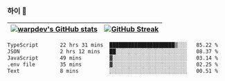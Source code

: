 
### 하이 👋
[![warpdev's GitHub stats](https://github-readme-stats.vercel.app/api?username=warpdev&show_icons=true&theme=vue-dark)](#) |[![GitHub Streak](https://github-readme-streak-stats.herokuapp.com/?user=warpdev&theme=dark)](#)
--- | --- |
<!--START_SECTION:waka-->

```txt
TypeScript       22 hrs 31 mins  █████████████████████▒░░░   85.22 %
JSON             2 hrs 12 mins   ██░░░░░░░░░░░░░░░░░░░░░░░   08.37 %
JavaScript       49 mins         ▓░░░░░░░░░░░░░░░░░░░░░░░░   03.14 %
.env file        35 mins         ▓░░░░░░░░░░░░░░░░░░░░░░░░   02.25 %
Text             8 mins          ░░░░░░░░░░░░░░░░░░░░░░░░░   00.51 %
```

<!--END_SECTION:waka-->

<!--
**warpdev/warpdev** is a ✨ _special_ ✨ repository because its `README.md` (this file) appears on your GitHub profile.

Here are some ideas to get you started:

- 🔭 I’m currently working on ...
- 🌱 I’m currently learning ...
- 👯 I’m looking to collaborate on ...
- 🤔 I’m looking for help with ...
- 💬 Ask me about ...
- 📫 How to reach me: ...
- 😄 Pronouns: ...
- ⚡ Fun fact: ...
-->
